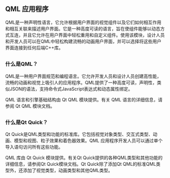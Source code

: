 ## QML 应用程序

QML是一种声明性语言，它允许根据用户界面的视觉组件以及它们如何相互作用和相互关联来描述用户界面。它是一种高度可读的语言，旨在使组件能够以动态方式互连，并且它允许在用户界面中轻松重用和自定义组件。使用该模块，设计人员和开发人员可以在QML中轻松构建流畅的动画用户界面，并可以选择将这些用户界面连接到任何后端C++库。

## 

### 什么是QML？

QML是一种用户界面规范和编程语言。它允许开发人员和设计人员创建高性能，流畅的动画和视觉上吸引人的应用程序。QML提供了一种高度可读，声明性，类似JSON的语法，支持命令式JavaScript表达式和动态属性绑定。

QML 语言和引擎基础结构由 Qt QML 模块提供。有关 QML 语言的详细信息，请参阅 Qt QML 模块文档。

## 

### 什么是Qt Quick？

Qt Quick是QML类型和功能的标准库。它包括视觉对象类型、交互式类型、动画、模型和视图、粒子效果和着色器效果。QML 应用程序开发人员可以通过单个导入语句访问所有这些功能。

QML 库由 Qt Quick 模块提供。有关Qt Quick提供的各种QML类型和其他功能的详细信息，请参阅Qt Quick模块文档。Qt Quick除了添加Qt QML的标准QML类型外，还添加了视觉类型，动画类型和其他QML类型。